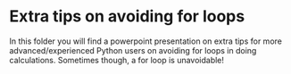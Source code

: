 # Extra tips on avoiding for loops

In this folder you will find a powerpoint presentation on extra tips for more advanced/experienced Python users on avoiding for loops in doing calculations. Sometimes though, a for loop is unavoidable!
